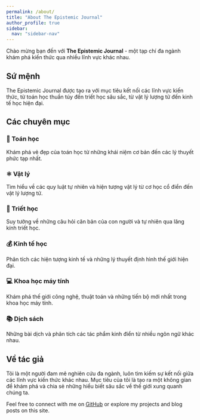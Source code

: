 ```yaml
---
permalink: /about/
title: "About The Epistemic Journal"
author_profile: true
sidebar:
  nav: "sidebar-nav"
---
```


Chào mừng bạn đến với **The Epistemic Journal** - một tạp chí đa ngành khám phá kiến thức qua nhiều lĩnh vực khác nhau.

## Sứ mệnh

The Epistemic Journal được tạo ra với mục tiêu kết nối các lĩnh vực kiến thức, từ toán học thuần túy đến triết học sâu sắc, từ vật lý lượng tử đến kinh tế học hiện đại.

## Các chuyên mục

### 🔢 Toán học
Khám phá vẻ đẹp của toán học từ những khái niệm cơ bản đến các lý thuyết phức tạp nhất.

### ⚛️ Vật lý  
Tìm hiểu về các quy luật tự nhiên và hiện tượng vật lý từ cơ học cổ điển đến vật lý lượng tử.

### 🤔 Triết học
Suy tưởng về những câu hỏi căn bản của con người và tự nhiên qua lăng kính triết học.

### 💰 Kinh tế học
Phân tích các hiện tượng kinh tế và những lý thuyết định hình thế giới hiện đại.

### 💻 Khoa học máy tính
Khám phá thế giới công nghệ, thuật toán và những tiến bộ mới nhất trong khoa học máy tính.

### 📚 Dịch sách
Những bài dịch và phân tích các tác phẩm kinh điển từ nhiều ngôn ngữ khác nhau.

## Về tác giả

Tôi là một người đam mê nghiên cứu đa ngành, luôn tìm kiếm sự kết nối giữa các lĩnh vực kiến thức khác nhau. Mục tiêu của tôi là tạo ra một không gian để khám phá và chia sẻ những hiểu biết sâu sắc về thế giới xung quanh chúng ta.

Feel free to connect with me on [GitHub](https://github.com/TranDung6129) or explore my projects and blog posts on this site.
